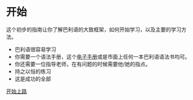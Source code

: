 # 开始

这个初步的指南让你了解巴利语的大致框架，如何开始学习，以及主要的学习方法。

- 巴利语很容易学习
- 你需要一个语法手册，这个[电子手册](../summary.md)或是市面上任何一本巴利语语法书均可。
- 你还需要一位指导老师，在有问题的时候需要他/她的指点。
- 持之以恒的练习
- 这是成功的全部

[开始上路](1-sentence.md)


